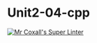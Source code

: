 # Unit2-04-cpp
[![Mr Coxall's Super Linter](https://github.com/ICS3U-Programming-VivianaH/Unit2-04-cp/workflows/Mr%20Coxall's%20Super%20Linter/badge.svg)](https://github.com/ICS3U-Programming-VivianaH/Unit2-04-cp/actions/)
